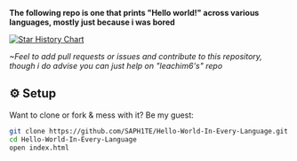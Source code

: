 **The following repo is one that prints "Hello world!" across various languages, mostly just because i was bored**

<a href="https://www.star-history.com/#SAPH1TE/Hello-World-In-Every-Language&Date">
 <picture>
   <source media="(prefers-color-scheme: dark)" srcset="https://api.star-history.com/svg?repos=SAPH1TE/Hello-World-In-Every-Language&type=Date&theme=dark" />
   <source media="(prefers-color-scheme: light)" srcset="https://api.star-history.com/svg?repos=SAPH1TE/Hello-World-In-Every-Language&type=Date" />
   <img alt="Star History Chart" src="https://api.star-history.com/svg?repos=SAPH1TE/Hello-World-In-Every-Language&type=Date" />
 </picture>
</a>

*~Feel to add pull requests or issues and contribute to this repository, though i do advise you can just help on "leachim6's" repo*

## ⚙️ Setup

Want to clone or fork & mess with it? Be my guest:

```bash
git clone https://github.com/SAPH1TE/Hello-World-In-Every-Language.git
cd Hello-World-In-Every-Language
open index.html
